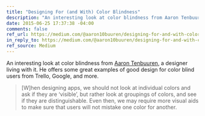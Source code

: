 ```yaml
---
title: "Designing For (and With) Color Blindness"
description: "An interesting look at color blindness from Aaron Tenbuuren, a designer living with it."
date: 2015-06-25 17:37:38 -04:00
comments: false
ref_url: https://medium.com/@aaron10buuren/designing-for-and-with-color-blindness-48392aab3d87
in_reply_to: https://medium.com/@aaron10buuren/designing-for-and-with-color-blindness-48392aab3d87
ref_source: Medium
---
```


An interesting look at color blindness from [Aaron Tenbuuren](https://www.aarontenbuuren.com/), a designer living with it. He offers some great examples of good design for color blind users from Trello, Google, and more.

> [W]hen designing apps, we should not look at individual colors and ask if they are ‘visible’, but rather look at groupings of colors, and see if they are distinguishable. Even then, we may require more visual aids to make sure that users will not mistake one color for another.